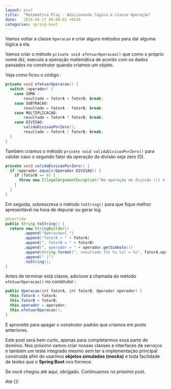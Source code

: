 ```yaml
---
layout: post
title:  "Matemática Play - Adicionando lógica a classe Operação"
date:   2018-04-17 00:00:02 +0530
categories: spring-boot
---
```



Vamos voltar a classe ```Operacao``` e criar alguns métodos para dar alguma lógica a ela.

Vamos criar o método ```private void efetuarOperacao()``` que como o próprio nome diz, executa a operação matemática de acordo com os dados passados no construtor quando criamos um objeto.

Veja como ficou o código :
```java
private void efetuarOperacao() {
  switch (operador) {
	case SOMA : 		
		resultado = fatorA + fatorB; break;
	case SUBTRACAO: 	
		resultado = fatorA - fatorB; break;
	case MULTIPLICACAO: 
		resultado = fatorA * fatorB; break;
	case DIVISAO: 		
		validaDivisaoPorZero();
		resultado = fatorA / fatorB; break;
  }
}
```

Também criamos o método ```private void validaDivisaoPorZero()``` para validar caso o segundo fator da operação de divisão seja zero (0).

```java
private void validaDivisaoPorZero() {
  if (operador.equals(Operador.DIVISAO)) {
	if (fatorB == 0) {
	  throw new IllegalArgumentException("Na operação de divisão (/) ofatorB não pode ser zero (0)");
	}
  }		
}
```

Em seguida, sobrescreva o método ```toString()``` para que fique melhor apresentável na hora de depurar ou gerar log.


```java
@Override
public String toString() {
  return new StringBuilder()
		.append("Operacao=[ ")
		.append("fatorA = " + fatorA)
		.append(", fatorB = " + fatorB)
		.append(", operador = " + operador.getSimbolo())
		.append(String.format(", resultado (%s %s %s) = %s", fatorA,operador.getSimbolo(), fatorB, resultado))
		.append(" ]")
		.toString();
}
```

Antes de terminar está classe, adicione a chamada do método ```efetuarOperacao()``` no construtor : 


```java
public Operacao(int fatorA, int fatorB, Operador operador) {
  this.fatorA = fatorA;
  this.fatorB = fatorB;
  this.operador = operador;
  this.efetuarOperacao();
}
```

E aproveite para apagar o construtor padrão que criamos em posts anteriores. 

Este post será bem curto, apenas para completarmos essa parte de domínio. Nos próximo vamos criar nossas classes e interfaces de serviços e também um teste integrado mesmo sem ter a implementação principal construída  afim de usarmos **objetos simulados (mocks)** e toda facilidade de testes que o **Spring Boot** nos fornece.


Se você chegou até aqui, obrigado. Continuamos no próximo post.

Até {}!
